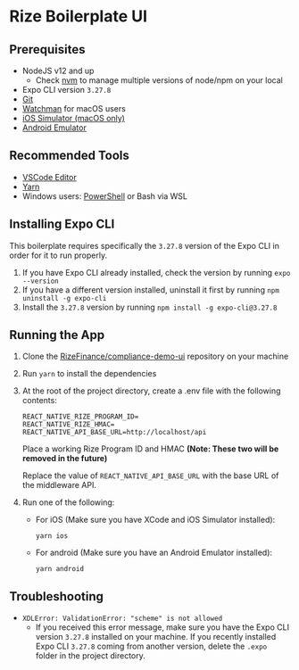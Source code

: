 # Rize Boilerplate UI

## Prerequisites
- NodeJS v12 and up
    - Check [nvm](https://github.com/creationix/nvm) to manage multiple versions of node/npm on your local
- Expo CLI version `3.27.8`
- [Git](https://git-scm.com/)
- [Watchman](https://facebook.github.io/watchman/docs/install#buildinstall) for macOS users
- [iOS Simulator (macOS only)](https://docs.expo.io/workflow/ios-simulator/)
- [Android Emulator](https://docs.expo.io/workflow/android-studio-emulator/)

## Recommended Tools
- [VSCode Editor](https://code.visualstudio.com/download)
- [Yarn](https://classic.yarnpkg.com/en/docs/install)
- Windows users: [PowerShell](https://docs.microsoft.com/en-us/powershell/scripting/install/installing-powershell-core-on-windows) or Bash via WSL

## Installing Expo CLI
This boilerplate requires specifically the `3.27.8` version of the Expo CLI in order for it to run properly.
1. If you have Expo CLI already installed, check the version by running `expo --version`
2. If you have a different version installed, uninstall it first by running `npm uninstall -g expo-cli`
3. Install the `3.27.8` version by running `npm install -g expo-cli@3.27.8`

## Running the App
1. Clone the [RizeFinance/compliance-demo-ui](https://github.com/RizeFinance/compliance-demo-ui) repository on your machine
2. Run `yarn` to install the dependencies
3. At the root of the project directory, create a .env file with the following contents:
    ```
    REACT_NATIVE_RIZE_PROGRAM_ID=
    REACT_NATIVE_RIZE_HMAC=
    REACT_NATIVE_API_BASE_URL=http://localhost/api
    ```
    Place a working Rize Program ID and HMAC **(Note: These two will be removed in the future)**
    
    Replace the value of `REACT_NATIVE_API_BASE_URL` with the base URL of the middleware API.
4. Run one of the following:
    - For iOS (Make sure you have XCode and iOS Simulator installed):
        ```
        yarn ios
        ```
    - For android (Make sure you have an Android Emulator installed):
        ```
        yarn android
        ```

## Troubleshooting
- `XDLError: ValidationError: "scheme" is not allowed`
    - If you received this error message, make sure you have the Expo CLI version `3.27.8` installed on your machine. If you recently installed Expo CLI `3.27.8` coming from another version, delete the `.expo` folder in the project directory.